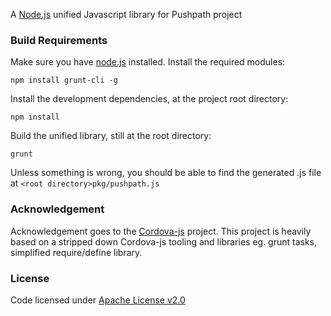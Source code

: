 A [Node.js](http://nodejs.org) unified Javascript library for Pushpath project

### Build Requirements

Make sure you have [node.js](http://nodejs.org) installed. Install the required modules:

    npm install grunt-cli -g

Install the development dependencies, at the project root directory:

    npm install

Build the unified library, still at the root directory:

    grunt

Unless something is wrong, you should be able to find the generated .js file at `<root directory>pkg/pushpath.js`

### Acknowledgement

Acknowledgement goes to the [Cordova-js](https://github.com/apache/cordova-js) project.
This project is heavily based on a stripped down Cordova-js tooling and libraries eg. grunt tasks, simplified require/define library.

### License

Code licensed under [Apache License v2.0](http://www.apache.org/licenses/LICENSE-2.0)

